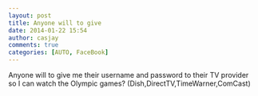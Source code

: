```yaml
---
layout: post
title: Anyone will to give
date: 2014-01-22 15:54
author: casjay
comments: true
categories: [AUTO, FaceBook]
---
```


Anyone will to give me their username and password to their TV provider  
so I can watch the Olympic games? (Dish,DirectTV,TimeWarner,ComCast)  
